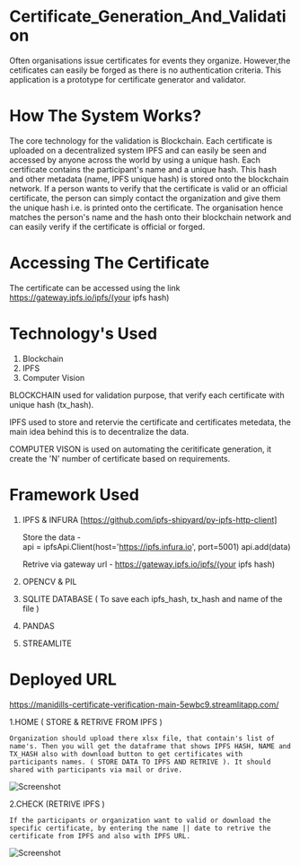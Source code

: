 # Certificate_Generation_And_Validation

Often organisations issue certificates for events they organize. However,the cetificates can easily be forged as there is no authentication criteria. This application is a prototype for certificate generator and validator.

# How The System Works?

The core technology for the validation is Blockchain. Each certificate is uploaded on a decentralized system IPFS and can easily be seen and accessed by anyone across the world by using a unique hash. Each certificate contains the participant's name and a unique hash. This hash and other metadata (name, IPFS unique hash) is stored onto the blockchain network. If a person wants to verify that the certificate is valid or an official certificate, the person can simply contact the organization and give them the unique hash i.e. is printed onto the certificate. The organisation hence matches the person's name and the hash onto their blockchain network and can easily verify if the certificate is official or forged.

# Accessing The Certificate

The certificate can be accessed using the link https://gateway.ipfs.io/ipfs/(your ipfs hash)

# Technology's Used

1. Blockchain
2. IPFS
3. Computer Vision

BLOCKCHAIN used for validation purpose, that verify each certificate with unique hash (tx_hash).

IPFS used to store and retervie the certificate and certificates metedata, the main idea behind this is to decentralize the data.

COMPUTER VISON is used on automating the ceritificate generation, it create the 'N' number of certificate based on requirements.

# Framework Used

1. IPFS & INFURA [https://github.com/ipfs-shipyard/py-ipfs-http-client]

    Store the data -  
    api = ipfsApi.Client(host='https://ipfs.infura.io', port=5001)
    api.add(data)
    
    Retrive via gateway url -
    https://gateway.ipfs.io/ipfs/(your ipfs hash)
    
2. OPENCV & PIL
3. SQLITE DATABASE ( To save each ipfs_hash, tx_hash and name of the file )
4. PANDAS 
5. STREAMLITE

# Deployed URL

https://manidills-certificate-verification-main-5ewbc9.streamlitapp.com/


1.HOME ( STORE & RETRIVE FROM IPFS )

    Organization should upload there xlsx file, that contain's list of name's. Then you will get the dataframe that shows IPFS HASH, NAME and TX_HASH also with download button to get certificates with participants names. ( STORE DATA TO IPFS AND RETRIVE ). It should shared with participants via mail or drive.
    
  ![Screenshot](https://i.ibb.co/19gwKWr/valid-1.png)
    
2.CHECK (RETRIVE IPFS )

    If the participants or organization want to valid or download the specific certificate, by entering the name || date to retrive the certificate from IPFS and also with IPFS URL.
    
    
  ![Screenshot](https://i.ibb.co/j58kn2J/valid-2.png)
    
    




